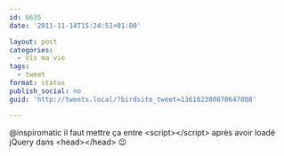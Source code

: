 ```yaml
---
id: 6635
date: '2011-11-14T15:24:51+01:00'

layout: post
categories:
  - Vis ma vie
tags:
  - tweet
format: status
publish_social: no
guid: 'http://tweets.local/?birdsite_tweet=136102300870647808'

---
```


@inspiromatic il faut mettre ça entre &lt;script&gt;&lt;/script&gt; après avoir loadé jQuery dans &lt;head&gt;&lt;/head&gt; 😉